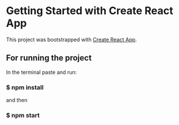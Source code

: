 # Getting Started with Create React App

This project was bootstrapped with [Create React App](https://github.com/facebook/create-react-app).

## For running the project 
In the terminal paste and run:
### $ npm install
and then 
### $ npm start
